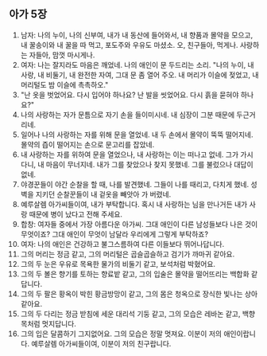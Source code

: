 ## 아가 5장

1. 남자: 나의 누이, 나의 신부여, 내가 내 동산에 들어와서, 내 향품과 몰약을 모으고, 내 꿀송이와 내 꿀을 따 먹고, 포도주와 우유도 마셨소. 오, 친구들아, 먹게나. 사랑하는 자들아, 맘껏 마시게나.
2. 여자: 나는 잘지라도 마음은 깨었네. 나의 애인이 문 두드리는 소리. "나의 누이, 내 사랑, 내 비둘기, 내 완전한 자여, 그대 문 좀 열어 주오. 내 머리가 이슬에 젖었고, 내 머리털도 밤 이슬에 촉촉하오."
3. "난 옷을 벗었어요. 다시 입어야 하나요? 난 발을 씻었어요. 다시 흙을 묻혀야 하나요?"
4. 나의 사랑하는 자가 문틈으로 자기 손을 들이미시네. 내 심장이 그분 때문에 두근거리네.
5. 일어나 나의 사랑하는 자를 위해 문을 열었네. 내 두 손에서 몰약이 뚝뚝 떨어지네. 몰약의 즙이 떨어지는 손으로 문고리를 잡았네.
6. 내 사랑하는 자를 위하여 문을 열었으나, 내 사랑하는 이는 떠나고 없네. 그가 가시다니, 내 마음이 무너지네. 내가 그를 찾았으나 찾지 못했네. 그를 불렀으나 대답이 없네.
7. 야경꾼들이 야간 순찰을 할 때, 나를 발견했네. 그들이 나를 때리고, 다치게 했네. 성벽을 지키던 순찰꾼들이 내 겉옷을 빼앗아 가 버렸네.
8. 예루살렘 아가씨들이여, 내가 부탁합니다. 혹시 내 사랑하는 님을 만나거든 내가 사랑 때문에 병이 났다고 전해 주세요.
9. 합창: 여자들 중에서 가장 아름다운 아가씨. 그대 애인이 다른 남성들보다 나은 것이 무엇이죠? 그대 애인이 무엇이 남달라 우리에게 그렇게 부탁하죠?
10. 여자: 나의 애인은 건강하고 불그스름하여 다른 이들보다 뛰어나답니다.
11. 그의 머리는 정금 같고, 그의 머리털은 곱슬곱슬하고 검기가 까마귀 같아요.
12. 그의 두 눈은 우유로 목욕한 물가의 비둘기 같고, 보석처럼 박혔어요.
13. 그의 두 볼은 향기를 토하는 향료밭 같고, 그의 입술은 몰약을 떨어뜨리는 백합화 같답니다.
14. 그의 두 팔은 황옥이 박힌 황금방망이 같고, 그의 몸은 청옥으로 장식한 빛나는 상아 같아요.
15. 그의 두 다리는 정금 받침에 세운 대리석 기둥 같고, 그의 모습은 레바논 같고, 백향목처럼 멋지답니다.
16. 그의 입은 달콤하기 그지없어요. 그의 모습은 정말 멋져요. 이분이 저의 애인이랍니다. 예루살렘 아가씨들이여, 이분이 저의 친구랍니다.